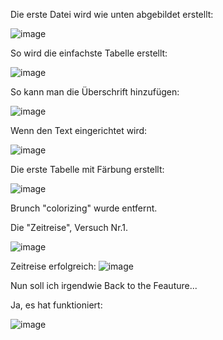 Die erste Datei wird wie unten abgebildet erstellt:

![image](https://github.com/its-942628/LaTex-Tables/assets/153672630/28ab4b6c-d94d-4963-bcea-bd693e7db54c)

So wird die einfachste Tabelle erstellt:

![image](https://github.com/its-942628/LaTex-Tables/assets/153672630/6dcfdac7-5171-49f9-881d-4c11b733bc6e)

So kann man die Überschrift hinzufügen:

![image](https://github.com/its-942628/LaTex-Tables/assets/153672630/6455c9a2-0a2e-4970-a82d-ab91449bc660)

Wenn den Text eingerichtet wird:

![image](https://github.com/its-942628/LaTex-Tables/assets/153672630/dc54e91d-2b94-4cfa-83fb-d19c4ad5cb6b)

 Die erste Tabelle mit Färbung erstellt:

 ![image](https://github.com/its-942628/LaTex-Tables/assets/153672630/a8b1a4f1-4a77-4f6e-9e85-0bf01a502805)

Brunch "colorizing" wurde entfernt.

Die "Zeitreise", Versuch Nr.1.

![image](https://github.com/its-942628/LaTex-Tables/assets/153672630/264d7857-21e9-4458-bbea-d65bcf761323)

Zeitreise erfolgreich:
![image](https://github.com/its-942628/LaTex-Tables/assets/153672630/59c0917c-4af3-43a7-839e-a0d18dbecdf9)

Nun soll ich irgendwie Back to the Feauture...

Ja, es hat funktioniert:

![image](https://github.com/its-942628/LaTex-Tables/assets/153672630/9406bee8-94ec-468a-a58c-b735048a9d5a)


